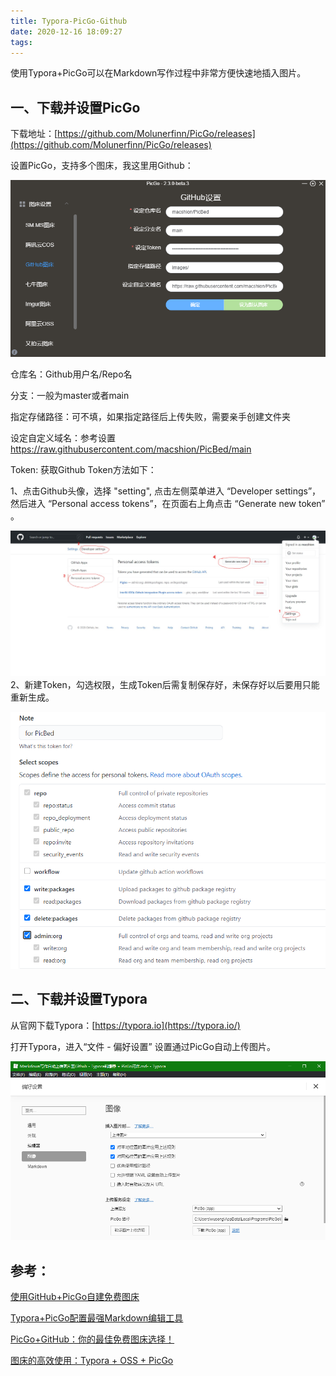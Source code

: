 ```yaml
---
title: Typora-PicGo-Github
date: 2020-12-16 18:09:27
tags:
---
```


使用Typora+PicGo可以在Markdown写作过程中非常方便快速地插入图片。

<!--more-->

## 一、下载并设置PicGo

下载地址：[https://github.com/Molunerfinn/PicGo/releases](https://github.com/Molunerfinn/PicGo/releases)

设置PicGo，支持多个图床，我这里用Github：

![image-20201216172510671](https://raw.githubusercontent.com/macshion/PicBed/main/images/image-20201216172510671.png)

仓库名：Github用户名/Repo名

分支：一般为master或者main

指定存储路径：可不填，如果指定路径后上传失败，需要亲手创建文件夹

设定自定义域名：参考设置 https://raw.githubusercontent.com/macshion/PicBed/main

Token:  获取Github Token方法如下：

1、点击Github头像，选择 "setting", 点击左侧菜单进入 “Developer settings”，然后进入 “Personal access tokens”，在页面右上角点击 “Generate new token” 。

![](https://raw.githubusercontent.com/macshion/PicBed/main/images/screenshot.jpg)2、新建Token，勾选权限，生成Token后需复制保存好，未保存好以后要用只能重新生成。

![image-20201216175246455](https://raw.githubusercontent.com/macshion/PicBed/main/images/image-20201216175246455.png)

##  二、下载并设置Typora

从官网下载Typora：[https://typora.io](https://typora.io/)

打开Typora，进入“文件 - 偏好设置” 设置通过PicGo自动上传图片。

![image-20201216180402765](https://raw.githubusercontent.com/macshion/PicBed/main/images/image-20201216180402765.png)

## 参考：

[使用GitHub+PicGo自建免费图床](https://juejin.cn/post/6844904078468710413)

[Typora+PicGo配置最强Markdown编辑工具](https://juejin.cn/post/6844904095132680206)

[PicGo+GitHub：你的最佳免费图床选择！](https://www.cnblogs.com/shwee/p/11421336.html)

[图床的高效使用：Typora + OSS + PicGo](https://juejin.cn/post/6900967054967308302)


